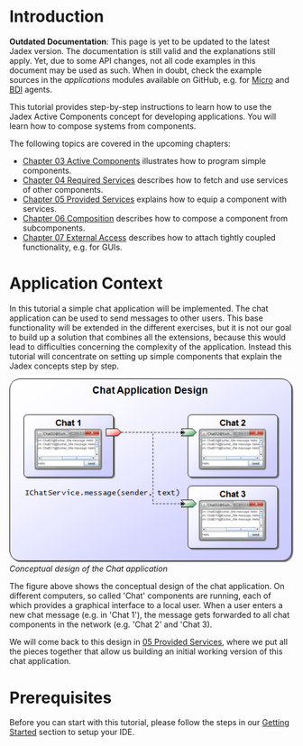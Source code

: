 # Introduction

**Outdated Documentation**: This page is yet to be updated to the latest Jadex version. The documentation is still valid and the explanations still apply. Yet, due to some API changes, not all code examples in this document may be used as such. When in doubt, check the example sources in the *applications* modules available on GitHub, e.g. for [Micro](https://github.com/actoron/jadex/tree/master/applications/micro/src/main/java/jadex/micro) and [BDI](https://github.com/actoron/jadex/tree/master/applications/bdiv3/src/main/java/jadex/bdiv3) agents.

This tutorial provides step-by-step instructions to learn how to use the Jadex Active Components concept for developing applications. You will learn how to compose systems from components.

The following topics are covered in the upcoming chapters:

- [Chapter 03 Active Components](03%20Active%20Components.md)  illustrates how to program simple components.
- [Chapter 04 Required Services](04%20Required%20Services.md)  describes how to fetch and use services of other components.
- [Chapter 05 Provided Services](05%20Provided%20Services.md)  explains how to equip a component with services.
- [Chapter 06 Composition](06%20Composition.md)  describes how to compose a component from subcomponents.
- [Chapter 07 External Access](07%20External%20Access.md)  describes how to attach tightly coupled functionality, e.g. for GUIs.

# Application Context

In this tutorial a simple chat application will be implemented. The chat application can be used to send messages to other users. This base functionality will be extended in the different exercises, but it is not our goal to build up a solution that combines all the extensions, because this would lead to difficulties concerning the complexity of the application. Instead this tutorial will concentrate on setting up simple components that explain the Jadex concepts step by step.

![AC Tutorial.01 Introduction@chatdesign.png](chatdesign.png)
*Conceptual design of the Chat application*

The figure above shows the conceptual design of the chat application. On different computers, so called 'Chat' components are running, each of which provides a graphical interface to a local user. When a user enters a new chat message (e.g. in 'Chat 1'), the message gets forwarded to all chat components in the network (e.g. 'Chat 2' and 'Chat 3).

We will come back to this design in [05 Provided Services](05%20Provided%20Services.md), where we put all the pieces together that allow us building an initial working version of this chat application.

# Prerequisites

Before you can start with this tutorial, please follow the steps in our [Getting Started](../../getting-started/getting-started.md#ide-setup) section to setup your IDE.
